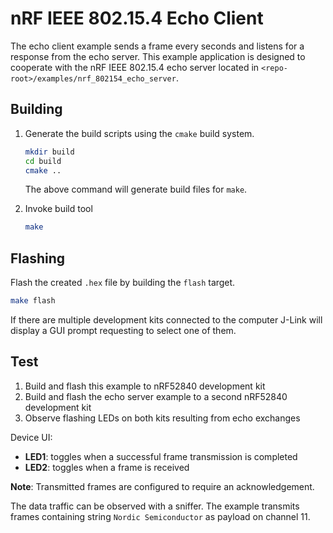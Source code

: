 # nRF IEEE 802.15.4 Echo Client

The echo client example sends a frame every seconds and listens for a response from the echo server.
This example application is designed to cooperate with the nRF IEEE 802.15.4 echo server located in `<repo-root>/examples/nrf_802154_echo_server`.

## Building

1. Generate the build scripts using the `cmake` build system.
    ```bash
    mkdir build
    cd build
    cmake ..
    ```
    The above command will generate build files for `make`.

2. Invoke build tool
    ```bash
    make
    ```

## Flashing

Flash the created `.hex` file by building the `flash` target.
```bash
make flash
```

If there are multiple development kits connected to the computer J-Link will display a GUI prompt requesting to select one of them.

## Test

1. Build and flash this example to nRF52840 development kit
2. Build and flash the echo server example to a second nRF52840 development kit
3. Observe flashing LEDs on both kits resulting from echo exchanges

Device UI:
* __LED1__: toggles when a successful frame transmission is completed
* __LED2__: toggles when a frame is received

__Note__: Transmitted frames are configured to require an acknowledgement.

The data traffic can be observed with a sniffer. The example transmits frames containing string `Nordic Semiconductor` as payload on channel 11.

